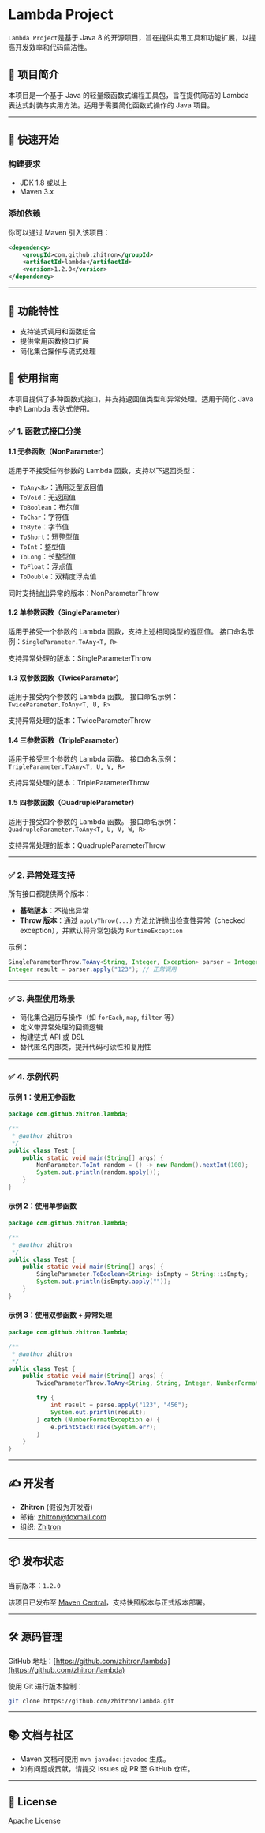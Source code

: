 # Lambda Project

`Lambda Project`是基于 Java 8 的开源项目，旨在提供实用工具和功能扩展，以提高开发效率和代码简洁性。

## 📄 项目简介

本项目是一个基于 Java 的轻量级函数式编程工具包，旨在提供简洁的 Lambda 表达式封装与实用方法。适用于需要简化函数式操作的 Java 项目。

---

## 🚀 快速开始

### 构建要求

- JDK 1.8 或以上
- Maven 3.x

### 添加依赖

你可以通过 Maven 引入该项目：

```xml
<dependency>
    <groupId>com.github.zhitron</groupId>
    <artifactId>lambda</artifactId>
    <version>1.2.0</version>
</dependency>
```

---

## 🧩 功能特性

- 支持链式调用和函数组合
- 提供常用函数接口扩展
- 简化集合操作与流式处理

## 🔧 使用指南

本项目提供了多种函数式接口，并支持返回值类型和异常处理。适用于简化 Java 中的 Lambda 表达式使用。

### ✅ 1. 函数式接口分类

#### 1.1 无参函数（NonParameter）

适用于不接受任何参数的 Lambda 函数，支持以下返回类型：

- `ToAny<R>`：通用泛型返回值
- `ToVoid`：无返回值
- `ToBoolean`：布尔值
- `ToChar`：字符值
- `ToByte`：字节值
- `ToShort`：短整型值
- `ToInt`：整型值
- `ToLong`：长整型值
- `ToFloat`：浮点值
- `ToDouble`：双精度浮点值

同时支持抛出异常的版本：NonParameterThrow

#### 1.2 单参数函数（SingleParameter）

适用于接受一个参数的 Lambda 函数，支持上述相同类型的返回值。
接口命名示例：`SingleParameter.ToAny<T, R>`

支持异常处理的版本：SingleParameterThrow

#### 1.3 双参数函数（TwiceParameter）

适用于接受两个参数的 Lambda 函数。
接口命名示例：`TwiceParameter.ToAny<T, U, R>`

支持异常处理的版本：TwiceParameterThrow

#### 1.4 三参数函数（TripleParameter）

适用于接受三个参数的 Lambda 函数。
接口命名示例：`TripleParameter.ToAny<T, U, V, R>`

支持异常处理的版本：TripleParameterThrow

#### 1.5 四参数函数（QuadrupleParameter）

适用于接受四个参数的 Lambda 函数。
接口命名示例：`QuadrupleParameter.ToAny<T, U, V, W, R>`

支持异常处理的版本：QuadrupleParameterThrow

---

### ✅ 2. 异常处理支持

所有接口都提供两个版本：

- **基础版本**：不抛出异常
- **Throw 版本**：通过 `applyThrow(...)` 方法允许抛出检查性异常（checked exception），并默认将异常包装为 `RuntimeException`

示例：

```java
SingleParameterThrow.ToAny<String, Integer, Exception> parser = Integer::parseInt;
Integer result = parser.apply("123"); // 正常调用
```

---

### ✅ 3. 典型使用场景

- 简化集合遍历与操作（如 `forEach`, `map`, `filter` 等）
- 定义带异常处理的回调逻辑
- 构建链式 API 或 DSL
- 替代匿名内部类，提升代码可读性和复用性

---

### ✅ 4. 示例代码

#### 示例 1：使用无参函数

```java
package com.github.zhitron.lambda;

/**
 * @author zhitron
 */
public class Test {
    public static void main(String[] args) {
        NonParameter.ToInt random = () -> new Random().nextInt(100);
        System.out.println(random.apply());
    }
}
```

#### 示例 2：使用单参函数

```java
package com.github.zhitron.lambda;

/**
 * @author zhitron
 */
public class Test {
    public static void main(String[] args) {
        SingleParameter.ToBoolean<String> isEmpty = String::isEmpty;
        System.out.println(isEmpty.apply(""));
    }
}
```

#### 示例 3：使用双参函数 + 异常处理

```java
package com.github.zhitron.lambda;

/**
 * @author zhitron
 */
public class Test {
    public static void main(String[] args) {
        TwiceParameterThrow.ToAny<String, String, Integer, NumberFormatException> parse = Integer::valueOf;

        try {
            int result = parse.apply("123", "456");
            System.out.println(result);
        } catch (NumberFormatException e) {
            e.printStackTrace(System.err);
        }
    }
}
```

---

## ✍️ 开发者

- **Zhitron** (假设为开发者)
- 邮箱: zhitron@foxmail.com
- 组织: [Zhitron](https://github.com/zhitron)

---

## 📦 发布状态

当前版本：`1.2.0`

该项目已发布至 [Maven Central](https://search.maven.org/)，支持快照版本与正式版本部署。

---

## 🛠 源码管理

GitHub 地址：[https://github.com/zhitron/lambda](https://github.com/zhitron/lambda)

使用 Git 进行版本控制：

```bash
git clone https://github.com/zhitron/lambda.git
```

---

## 📚 文档与社区

- Maven 文档可使用 `mvn javadoc:javadoc` 生成。
- 如有问题或贡献，请提交 Issues 或 PR 至 GitHub 仓库。

---

## 📎 License

Apache License


